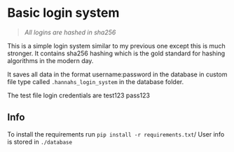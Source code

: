 # Basic login system
> *All logins are hashed in sha256*

This is a simple login system similar to my previous one except this is much stronger.
It contains sha256 hashing which is the gold standard for hashing algorithms in the 
modern day.

It saves all data in the format username:password in the database in custom file type
called `.hannahs_login_system` in the database folder.

The test file login credentials are test123 pass123
## Info
To install the requirements run `pip install -r requirements.txt`/
User info is stored in `./database`

